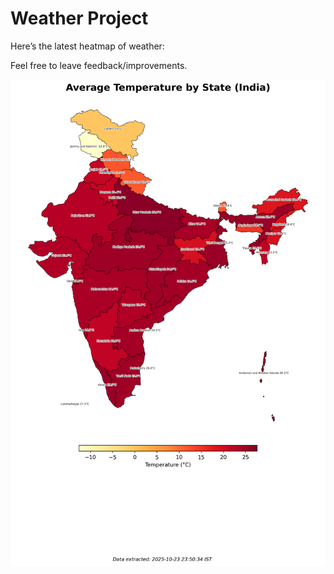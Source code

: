 # Weather Project

Here’s the latest heatmap of weather:

Feel free to leave feedback/improvements.

![India Heatmap](docs/assets/india_heatmap.png?v=FA71F5)
